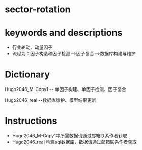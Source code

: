 # sector-rotation
# keywords and descriptions
- 行业轮动、动量因子
- 流程为：因子构造和因子检测-->因子复合-->数据库构建与维护
# Dictionary
Hugo2046_M-Copy1 -- 单因子构建、单因子检测、因子复合
 
Hugo2046_real --数据库维护、模型结果更新
# Instructions
- Hugo2046_M-Copy1中所需数据请通过邮箱联系作者获取
- Hugo2046_real 构建sql数据库，数据请通过邮箱联系作者获取
